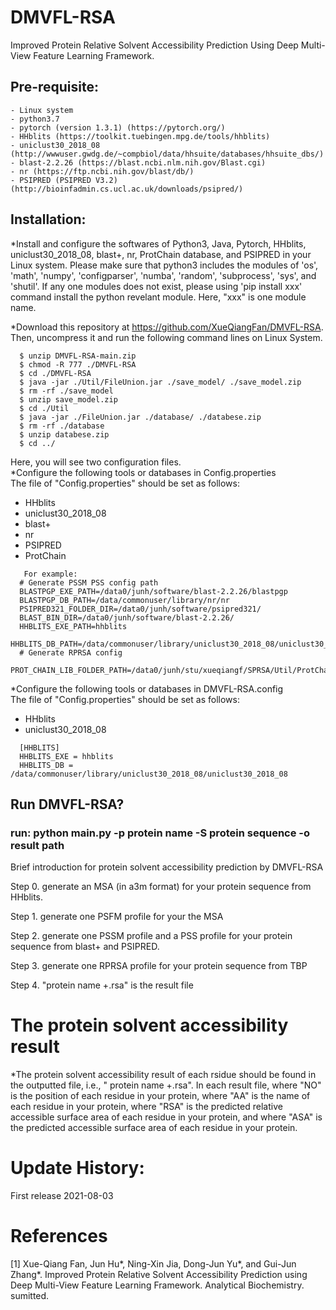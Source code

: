 # DMVFL-RSA
Improved Protein Relative Solvent Accessibility Prediction Using Deep Multi-View Feature Learning Framework.

## Pre-requisite:  
    - Linux system
    - python3.7
    - pytorch (version 1.3.1) (https://pytorch.org/)
    - HHblits (https://toolkit.tuebingen.mpg.de/tools/hhblits)
    - uniclust30_2018_08 (http://wwwuser.gwdg.de/~compbiol/data/hhsuite/databases/hhsuite_dbs/)
    - blast-2.2.26 (https://blast.ncbi.nlm.nih.gov/Blast.cgi)
    - nr (https://ftp.ncbi.nih.gov/blast/db/)  
    - PSIPRED (PSIPRED V3.2) (http://bioinfadmin.cs.ucl.ac.uk/downloads/psipred/)

## Installation:

*Install and configure the softwares of Python3, Java, Pytorch, HHblits, uniclust30_2018_08, blast+, nr, ProtChain database, and PSIPRED in your Linux system. Please make sure that python3 includes the modules of 'os', 'math', 'numpy', 'configparser', 'numba', 'random', 'subprocess', 'sys', and 'shutil'. If any one modules does not exist, please using 'pip install xxx' command install the python revelant module. Here, "xxx" is one module name.

*Download this repository at https://github.com/XueQiangFan/DMVFL-RSA. Then, uncompress it and run the following command lines on Linux System.


~~~
  $ unzip DMVFL-RSA-main.zip  
  $ chmod -R 777 ./DMVFL-RSA
  $ cd ./DMVFL-RSA
  $ java -jar ./Util/FileUnion.jar ./save_model/ ./save_model.zip
  $ rm -rf ./save_model
  $ unzip save_model.zip 
  $ cd ./Util
  $ java -jar ./FileUnion.jar ./database/ ./databese.zip
  $ rm -rf ./database
  $ unzip databese.zip
  $ cd ../
~~~
Here, you will see two configuration files.      
*Configure the following tools or databases in Config.properties    
 The file of "Config.properties" should be set as follows:   
- HHblits 
- uniclust30_2018_08
- blast+ 
- nr
- PSIPRED
- ProtChain   
~~~
   For example:  
  # Generate PSSM PSS config path
  BLASTPGP_EXE_PATH=/data0/junh/software/blast-2.2.26/blastpgp
  BLASTPGP_DB_PATH=/data/commonuser/library/nr/nr
  PSIPRED321_FOLDER_DIR=/data0/junh/software/psipred321/
  BLAST_BIN_DIR=/data0/junh/software/blast-2.2.26/
  HHBLITS_EXE_PATH=hhblits
  HHBLITS_DB_PATH=/data/commonuser/library/uniclust30_2018_08/uniclust30_2018_08
  # Generate RPRSA config 
  PROT_CHAIN_LIB_FOLDER_PATH=/data0/junh/stu/xueqiangf/SPRSA/Util/ProtChain
~~~

*Configure the following tools or databases in DMVFL-RSA.config  
  The file of "Config.properties" should be set as follows:
- HHblits
-  uniclust30_2018_08
~~~
  [HHBLITS]
  HHBLITS_EXE = hhblits
  HHBLITS_DB = /data/commonuser/library/uniclust30_2018_08/uniclust30_2018_08
~~~

## Run DMVFL-RSA? 

### run: python main.py -p protein name -S protein sequence -o result path

Brief introduction for protein solvent accessibility prediction by DMVFL-RSA

Step 0. generate an MSA (in a3m format) for your protein sequence from HHblits.

Step 1. generate one PSFM profile for your the MSA

Step 2. generate one PSSM profile and a PSS profile for your protein sequence from blast+ and PSIPRED.

Step 3. generate one RPRSA profile for your protein sequence from TBP

Step 4.  "protein name +.rsa" is the result file

# The protein solvent accessibility result

*The protein solvent accessibility result of each rsidue should be found in the outputted file, i.e., " protein name +.rsa". In each result file, where "NO" is the position of each residue in your protein, where "AA" is the name of each residue in your protein, where "RSA" is the predicted relative accessible surface area of each residue in your protein, and where "ASA" is the predicted accessible surface area of each residue in your protein.

# Update History:

First release 2021-08-03

# References

[1] Xue-Qiang Fan, Jun Hu*, Ning-Xin Jia, Dong-Jun Yu*, and Gui-Jun Zhang*. Improved Protein Relative Solvent Accessibility Prediction using Deep Multi-View Feature Learning Framework. Analytical Biochemistry. sumitted.

